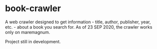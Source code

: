 # book-crawler
A web crawler designed to get information - title, author, publisher, year, etc. - about a book you search for. 
As of 23 SEP 2020, the crawler works only on maremagnum.

Project still in development.

